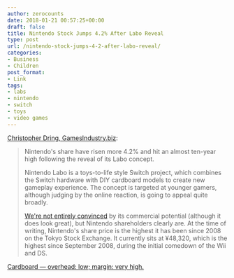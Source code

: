```yaml
---
author: zerocounts
date: 2018-01-21 00:57:25+00:00
draft: false
title: Nintendo Stock Jumps 4.2% After Labo Reveal
type: post
url: /nintendo-stock-jumps-4-2-after-labo-reveal/
categories:
- Business
- Children
post_format:
- Link
tags:
- labs
- nintendo
- switch
- toys
- video games
---
```


[Christopher Dring, GamesIndustry.biz](http://www.gamesindustry.biz/articles/2018-01-19-nintendos-share-price-jumps-on-labo-reveal):


<blockquote>Nintendo's share have risen more 4.2% and hit an almost ten-year high following the reveal of its Labo concept.

Nintendo Labo is a toys-to-life style Switch project, which combines the Switch hardware with DIY cardboard models to create new gameplay experience. The concept is targeted at younger gamers, although judging by the online reaction, is going to appeal quite broadly.

[We're not entirely convinced](http://www.gamesindustry.biz/articles/2018-01-18-nintendo-labo-the-next-wonderbook) by its commercial potential (although it does look great), but Nintendo shareholders clearly are. At the time of writing, Nintendo's share price is the highest it has been since 2008 on the Tokyo Stock Exchange. It currently sits at ¥48,320, which is the highest since September 2008, during the initial comedown of the Wii and DS.</blockquote>


[Cardboard — overhead: low; margin: very high.](https://twitter.com/_kylestarr/status/954027942098567168)

